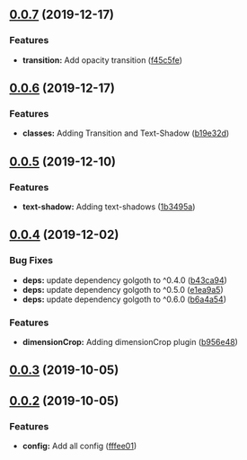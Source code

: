 ## [0.0.7](https://github.com/pixelastic/tailwind-config-norska/compare/0.0.6...0.0.7) (2019-12-17)


### Features

* **transition:** Add opacity transition ([f45c5fe](https://github.com/pixelastic/tailwind-config-norska/commit/f45c5feb77105ea2044587455c4c2dd17aa70fa8))

## [0.0.6](https://github.com/pixelastic/tailwind-config-norska/compare/0.0.5...0.0.6) (2019-12-17)


### Features

* **classes:** Adding Transition and Text-Shadow ([b19e32d](https://github.com/pixelastic/tailwind-config-norska/commit/b19e32d38810b537bca84aef79524ddbfe06eda3))

## [0.0.5](https://github.com/pixelastic/tailwind-config-norska/compare/0.0.4...0.0.5) (2019-12-10)


### Features

* **text-shadow:** Adding text-shadows ([1b3495a](https://github.com/pixelastic/tailwind-config-norska/commit/1b3495accbbf6cdd769fd634559d777713793a7c))

## [0.0.4](https://github.com/pixelastic/tailwind-config-norska/compare/0.0.3...0.0.4) (2019-12-02)


### Bug Fixes

* **deps:** update dependency golgoth to ^0.4.0 ([b43ca94](https://github.com/pixelastic/tailwind-config-norska/commit/b43ca9468ad81d387314f61ebd5ac7096ea2ebe1))
* **deps:** update dependency golgoth to ^0.5.0 ([e1ea9a5](https://github.com/pixelastic/tailwind-config-norska/commit/e1ea9a58a2dd084cd43fb312b82e13ac36463303))
* **deps:** update dependency golgoth to ^0.6.0 ([b6a4a54](https://github.com/pixelastic/tailwind-config-norska/commit/b6a4a543a989a10ea8e4f3670d14c5577f3a33d0))


### Features

* **dimensionCrop:** Adding dimensionCrop plugin ([b956e48](https://github.com/pixelastic/tailwind-config-norska/commit/b956e48e31085dfb74f230cb39e122d6bce795bf))



## [0.0.3](https://github.com/pixelastic/tailwind-config-norska/compare/0.0.2...0.0.3) (2019-10-05)



## [0.0.2](https://github.com/pixelastic/tailwind-config-norska/compare/fffee010c5cf550ca01b6df5fcd6c7151b01e39b...0.0.2) (2019-10-05)


### Features

* **config:** Add all config ([fffee01](https://github.com/pixelastic/tailwind-config-norska/commit/fffee010c5cf550ca01b6df5fcd6c7151b01e39b))

